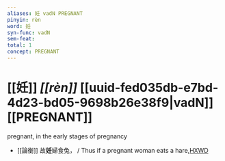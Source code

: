 ```yaml
---
aliases: 妊 vadN PREGNANT
pinyin: rèn
word: 妊
syn-func: vadN
sem-feat: 
total: 1
concept: PREGNANT 
---
```

# [[妊]] *[[rèn]]*  [[uuid-fed035db-e7bd-4d23-bd05-9698b26e38f9|vadN]] [[PREGNANT]]
pregnant, in the early stages of pregnancy
 - [[論衡]] 故**妊**婦食兔， / Thus if a pregnant woman eats a hare,[HXWD](https://hxwd.org/textview.html?location=KR3j0080_tls_006-7a.13)